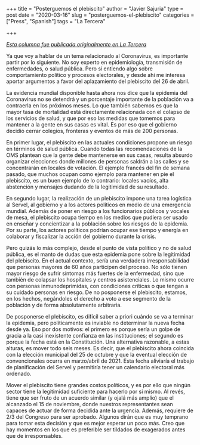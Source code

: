 +++
title = "Posterguemos el plebiscito"
author = "Javier Sajuria"
type = post
date = "2020-03-16"
slug = "posterguemos-el-plebiscito"
categories = ["Press", "Spanish"]
tags = "La Tercera"

+++

*[Esta columna fue publicada originalmente en La Tercera](https://www.latercera.com/opinion/noticia/posterguemos-el-plebiscito/GPCV3SWIXRC55ONSIG35NWBNMU/)*

Ya que voy a hablar de un tema relacionado al Coronavirus, es importante partir por lo siguiente. No soy experto en epidemiología, transmisión de enfermedades, o salud pública. Pero sí entiendo algo sobre comportamiento político y procesos electorales, y desde ahí me interesa aportar argumentos a favor del aplazamiento del plebiscito del 26 de abril.

La evidencia mundial disponible hasta ahora nos dice que la epidemia del Coronavirus no se detendrá y un porcentaje importante de la población va a contraerla en los próximos meses. Lo que también sabemos es que la mayor tasa de mortalidad está directamente relacionada con el colapso de los servicios de salud, y que por eso las medidas que tomemos para mantener a la gente en sus casas es vital. Es por eso que el gobierno decidió cerrar colegios, fronteras y eventos de más de 200 personas.

En primer lugar, el plebiscito en las actuales condiciones propone un riesgo en términos de salud pública. Cuando todas las recomendaciones de la OMS plantean que la gente debe mantenerse en sus casas, resulta absurdo organizar elecciones donde millones de personas saldrán a las calles y se concentrarán en locales de votación. El ejemplo francés del fin de semana pasado, que muchos ocupan como ejemplo para mantener en pie el plebiscito, es un buen ejemplo de lo contrario: locales vacíos, alta abstención y mensajes dudando de la legitimidad de su resultado.

En segundo lugar, la realización de un plebiscito impone una tarea logística al Servel, al gobierno y a los actores políticos en medio de una emergencia mundial. Además de poner en riesgo a los funcionarios públicos y vocales de mesa, el plebiscito ocupa tiempo en los medios que pudiera ser usado en enseñar y concientizar a la población sobre los riesgos de la epidemia. Por su parte, los actores políticos podrían ocupar ese tiempo y energía en colaborar y fiscalizar la acción del gobierno durante la crisis.

Pero quizás lo más complejo, desde el punto de vista político y no de salud pública, es el manto de dudas que esta epidemia pone sobre la legitimidad del plebiscito. En el actual contexto, sería una verdadera irresponsabilidad que personas mayores de 60 años participen del proceso. No sólo tienen mayor riesgo de sufrir síntomas más fuertes de la enfermedad, sino que también de colapsar los hospitales y centros asistenciales. Lo mismo ocurre con personas inmunodeprimidas, con condiciones críticas o que tengan a su cuidado personas en riesgo. De no posponerse el plebiscito, estamos, en los hechos, negándoles el derecho a voto a ese segmento de la población y de forma absolutamente arbitraria.

De posponerse el plebiscito, es difícil saber a priori cuándo se va a terminar la epidemia, pero políticamente es inviable no determinar la nueva fecha desde ya. Eso por dos motivos: el primero es porque sería un golpe de gracia a la casi inexistente confianza en las instituciones; el segundo es porque la fecha está en la Constitución. Una alternativa razonable, a estas alturas, es mover todo seis meses. Es decir, que el plebiscito ahora coincida con la elección municipal del 25 de octubre y que la eventual elección de convencionales ocurra en marzo/abril de 2021. Esta fecha aliviaría el trabajo de planificación del Servel y permitiría tener un calendario electoral más ordenado.

Mover el plebiscito tiene grandes costos políticos, y es por ello que ningún sector tiene la legitimidad suficiente para hacerlo por si mismo. Al revés, tiene que ser fruto de un acuerdo similar (y ojalá más amplio) que el alcanzado el 15 de noviembre, donde nuestros representantes sean capaces de actuar de forma decidida ante la urgencia. Además, requiere de 2/3 del Congreso para ser aprobado. Algunos dirán que es muy temprano para tomar esta decisión y que es mejor esperar un poco más. Creo que hay momentos en los que es preferible ser tildados de exagerados antes que de irresponsables.